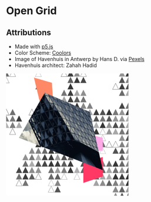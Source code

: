 # Open Grid

## Attributions

-   Made with [p5.js](https://p5js.org/)
-   Color Scheme: [Coolors](https://coolors.co)
-   Image of Havenhuis in Antwerp by Hans D. via [Pexels](https://www.pexels.com/nl-nl/foto/licht-stad-zonsondergang-straat-7915845/)
-   Havenhuis architect: Zahah Hadid

<img src="example.png" alt="example"
	title="example" width="66%"  />
